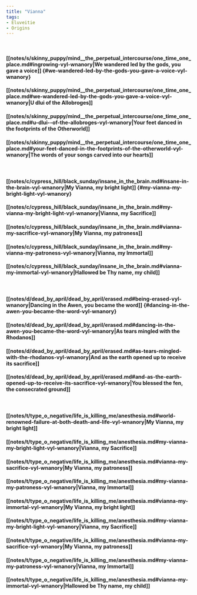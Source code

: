 ```yaml
---
title: "Vianna"
tags:
- Eluveitie
- Origins
---
```

&nbsp;
#### [[notes/s/skinny_puppy/mind__the_perpetual_intercourse/one_time_one_place.md#ingrowing-vyl-wnanory|We wandered led by the gods, you gave a voice]] {#we-wandered-led-by-the-gods-you-gave-a-voice-vyl-wnanory}
#### [[notes/s/skinny_puppy/mind__the_perpetual_intercourse/one_time_one_place.md#we-wandered-led-by-the-gods-you-gave-a-voice-vyl-wnanory|U dlui  of the Allobroges]]
#### [[notes/s/skinny_puppy/mind__the_perpetual_intercourse/one_time_one_place.md#u-dlui--of-the-allobroges-vyl-wnanory|Your feet danced in the footprints of the Otherworld]]
#### [[notes/s/skinny_puppy/mind__the_perpetual_intercourse/one_time_one_place.md#your-feet-danced-in-the-footprints-of-the-otherworld-vyl-wnanory|The words of your songs carved into our hearts]]
&nbsp;
#### [[notes/c/cypress_hill/black_sunday/insane_in_the_brain.md#insane-in-the-brain-vyl-wnanory|My Vianna, my bright light]] {#my-vianna-my-bright-light-vyl-wnanory}
#### [[notes/c/cypress_hill/black_sunday/insane_in_the_brain.md#my-vianna-my-bright-light-vyl-wnanory|Vianna, my Sacrifice]]
#### [[notes/c/cypress_hill/black_sunday/insane_in_the_brain.md#vianna-my-sacrifice-vyl-wnanory|My Vianna, my patroness]]
#### [[notes/c/cypress_hill/black_sunday/insane_in_the_brain.md#my-vianna-my-patroness-vyl-wnanory|Vianna, my Immortal]]
#### [[notes/c/cypress_hill/black_sunday/insane_in_the_brain.md#vianna-my-immortal-vyl-wnanory|Hallowed be Thy name, my child]]
&nbsp;
#### [[notes/d/dead_by_april/dead_by_april/erased.md#being-erased-vyl-wnanory|Dancing in the Awen, you became the word]] {#dancing-in-the-awen-you-became-the-word-vyl-wnanory}
#### [[notes/d/dead_by_april/dead_by_april/erased.md#dancing-in-the-awen-you-became-the-word-vyl-wnanory|As tears mingled with the Rhodanos]]
#### [[notes/d/dead_by_april/dead_by_april/erased.md#as-tears-mingled-with-the-rhodanos-vyl-wnanory|And as the earth opened up to receive its sacrifice]]
#### [[notes/d/dead_by_april/dead_by_april/erased.md#and-as-the-earth-opened-up-to-receive-its-sacrifice-vyl-wnanory|You blessed the fen, the consecrated ground]]
&nbsp;
#### [[notes/t/type_o_negative/life_is_killing_me/anesthesia.md#world-renowned-failure-at-both-death-and-life-vyl-wnanory|My Vianna, my bright light]]
#### [[notes/t/type_o_negative/life_is_killing_me/anesthesia.md#my-vianna-my-bright-light-vyl-wnanory|Vianna, my Sacrifice]]
#### [[notes/t/type_o_negative/life_is_killing_me/anesthesia.md#vianna-my-sacrifice-vyl-wnanory|My Vianna, my patroness]]
#### [[notes/t/type_o_negative/life_is_killing_me/anesthesia.md#my-vianna-my-patroness-vyl-wnanory|Vianna, my Immortal]]
#### [[notes/t/type_o_negative/life_is_killing_me/anesthesia.md#vianna-my-immortal-vyl-wnanory|My Vianna, my bright light]]
#### [[notes/t/type_o_negative/life_is_killing_me/anesthesia.md#my-vianna-my-bright-light-vyl-wnanory|Vianna, my Sacrifice]]
#### [[notes/t/type_o_negative/life_is_killing_me/anesthesia.md#vianna-my-sacrifice-vyl-wnanory|My Vianna, my patroness]]
#### [[notes/t/type_o_negative/life_is_killing_me/anesthesia.md#my-vianna-my-patroness-vyl-wnanory|Vianna, my Immortal]]
#### [[notes/t/type_o_negative/life_is_killing_me/anesthesia.md#vianna-my-immortal-vyl-wnanory|Hallowed be Thy name, my child]]
